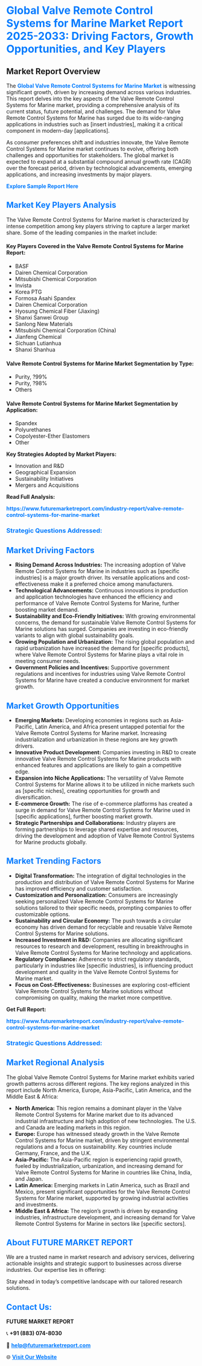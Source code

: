 <h1 style="color: #007BFF;">Global Valve Remote Control Systems for Marine Market Report 2025-2033: Driving Factors, Growth Opportunities, and Key Players</h1>

<section id="overview">
<h2>Market Report Overview</h2>
<p>The <a href="https://www.futuremarketreport.com/industry-report/valve-remote-control-systems-for-marine-market" style="color: #007BFF; text-decoration: none;"><strong>Global Valve Remote Control Systems for Marine Market</strong></a> is witnessing significant growth, driven by increasing demand across various industries. This report delves into the key aspects of the Valve Remote Control Systems for Marine market, providing a comprehensive analysis of its current status, future potential, and challenges. The demand for Valve Remote Control Systems for Marine has surged due to its wide-ranging applications in industries such as [insert industries], making it a critical component in modern-day [applications].</p>
<p>As consumer preferences shift and industries innovate, the Valve Remote Control Systems for Marine market continues to evolve, offering both challenges and opportunities for stakeholders. The global market is expected to expand at a substantial compound annual growth rate (CAGR) over the forecast period, driven by technological advancements, emerging applications, and increasing investments by major players.</p>
</section>

<section id="overview">
<p><a href="https://www.futuremarketreport.com/request-sample/reportId=32958" style="color: #007BFF; text-decoration: none;"><strong>Explore Sample Report Here</strong></a></p>
</section>

<section id="key-players">
<h2 style="color: #007BFF;">Market Key Players Analysis</h2>
<p>The Valve Remote Control Systems for Marine market is characterized by intense competition among key players striving to capture a larger market share. Some of the leading companies in the market include:</p>
<h4>Key Players Covered in the Valve Remote Control Systems for Marine Report:</h4>
<ul><li>BASF</li><li>Dairen Chemical Corporation</li><li>Mitsubishi Chemical Corporation</li><li>Invista</li><li>Korea PTG</li><li>Formosa Asahi Spandex</li><li>Dairen Chemical Corporation</li><li>Hyosung Chemical Fiber (Jiaxing)</li><li>Shanxi Sanwei Group</li><li>Sanlong New Materials</li><li>Mitsubishi Chemical Corporation (China)</li><li>Jianfeng Chemical</li><li>Sichuan Lutianhua</li><li>Shanxi Shanhua</li></ul>
<h4>Valve Remote Control Systems for Marine Market Segmentation by Type:</h4>
<ul><li>Purity, ?99%</li><li>Purity, ?98%</li><li>Others</li></ul>

<h4>Valve Remote Control Systems for Marine Market Segmentation by Application:</h4>
<ul><li>Spandex</li><li>Polyurethanes</li><li>Copolyester-Ether Elastomers</li><li>Other</li></ul>
<p><strong>Key Strategies Adopted by Market Players:</strong></p>
<ul>
<li>Innovation and R&D</li>
<li>Geographical Expansion</li>
<li>Sustainability Initiatives</li>
<li>Mergers and Acquisitions</li>
</ul>
</section>

<section>
<p><strong>Read Full Analysis: </strong></p><a href="https://www.futuremarketreport.com/industry-report/valve-remote-control-systems-for-marine-market" style="color: #007BFF; text-decoration: none;"><strong>https://www.futuremarketreport.com/industry-report/valve-remote-control-systems-for-marine-market</strong></a>
<h3 style="color: #007BFF;">Strategic Questions Addressed:</h3>
</section>

<section id="driving-factors">
<h2 style="color: #007BFF;">Market Driving Factors</h2>
<ul>
<li><strong>Rising Demand Across Industries:</strong> The increasing adoption of Valve Remote Control Systems for Marine in industries such as [specific industries] is a major growth driver. Its versatile applications and cost-effectiveness make it a preferred choice among manufacturers.</li>
<li><strong>Technological Advancements:</strong> Continuous innovations in production and application technologies have enhanced the efficiency and performance of Valve Remote Control Systems for Marine, further boosting market demand.</li>
<li><strong>Sustainability and Eco-Friendly Initiatives:</strong> With growing environmental concerns, the demand for sustainable Valve Remote Control Systems for Marine solutions has surged. Companies are investing in eco-friendly variants to align with global sustainability goals.</li>
<li><strong>Growing Population and Urbanization:</strong> The rising global population and rapid urbanization have increased the demand for [specific products], where Valve Remote Control Systems for Marine plays a vital role in meeting consumer needs.</li>
<li><strong>Government Policies and Incentives:</strong> Supportive government regulations and incentives for industries using Valve Remote Control Systems for Marine have created a conducive environment for market growth.</li>
</ul>
</section>

<section id="growth-opportunities">
<h2 style="color: #007BFF;">Market Growth Opportunities</h2>
<ul>
<li><strong>Emerging Markets:</strong> Developing economies in regions such as Asia-Pacific, Latin America, and Africa present untapped potential for the Valve Remote Control Systems for Marine market. Increasing industrialization and urbanization in these regions are key growth drivers.</li>
<li><strong>Innovative Product Development:</strong> Companies investing in R&D to create innovative Valve Remote Control Systems for Marine products with enhanced features and applications are likely to gain a competitive edge.</li>
<li><strong>Expansion into Niche Applications:</strong> The versatility of Valve Remote Control Systems for Marine allows it to be utilized in niche markets such as [specific niches], creating opportunities for growth and diversification.</li>
<li><strong>E-commerce Growth:</strong> The rise of e-commerce platforms has created a surge in demand for Valve Remote Control Systems for Marine used in [specific applications], further boosting market growth.</li>
<li><strong>Strategic Partnerships and Collaborations:</strong> Industry players are forming partnerships to leverage shared expertise and resources, driving the development and adoption of Valve Remote Control Systems for Marine products globally.</li>
</ul>
</section>

<section id="trending-factors">
<h2 style="color: #007BFF;">Market Trending Factors</h2>
<ul>
<li><strong>Digital Transformation:</strong> The integration of digital technologies in the production and distribution of Valve Remote Control Systems for Marine has improved efficiency and customer satisfaction.</li>
<li><strong>Customization and Personalization:</strong> Consumers are increasingly seeking personalized Valve Remote Control Systems for Marine solutions tailored to their specific needs, prompting companies to offer customizable options.</li>
<li><strong>Sustainability and Circular Economy:</strong> The push towards a circular economy has driven demand for recyclable and reusable Valve Remote Control Systems for Marine solutions.</li>
<li><strong>Increased Investment in R&D:</strong> Companies are allocating significant resources to research and development, resulting in breakthroughs in Valve Remote Control Systems for Marine technology and applications.</li>
<li><strong>Regulatory Compliance:</strong> Adherence to strict regulatory standards, particularly in industries like [specific industries], is influencing product development and quality in the Valve Remote Control Systems for Marine market.</li>
<li><strong>Focus on Cost-Effectiveness:</strong> Businesses are exploring cost-efficient Valve Remote Control Systems for Marine solutions without compromising on quality, making the market more competitive.</li>
</ul>
</section>

<section>
<p><strong>Get Full Report: </strong></p><a href="https://www.futuremarketreport.com/industry-report/valve-remote-control-systems-for-marine-market" style="color: #007BFF; text-decoration: none;"><strong>https://www.futuremarketreport.com/industry-report/valve-remote-control-systems-for-marine-market</strong></a>
<h3 style="color: #007BFF;">Strategic Questions Addressed:</h3>
</section>


<section id="regional-analysis">
<h2 style="color: #007BFF;">Market Regional Analysis</h2>
<p>The global Valve Remote Control Systems for Marine market exhibits varied growth patterns across different regions. The key regions analyzed in this report include North America, Europe, Asia-Pacific, Latin America, and the Middle East & Africa:</p>
<ul>
<li><strong>North America:</strong> This region remains a dominant player in the Valve Remote Control Systems for Marine market due to its advanced industrial infrastructure and high adoption of new technologies. The U.S. and Canada are leading markets in this region.</li>
<li><strong>Europe:</strong> Europe has witnessed steady growth in the Valve Remote Control Systems for Marine market, driven by stringent environmental regulations and a focus on sustainability. Key countries include Germany, France, and the U.K.</li>
<li><strong>Asia-Pacific:</strong> The Asia-Pacific region is experiencing rapid growth, fueled by industrialization, urbanization, and increasing demand for Valve Remote Control Systems for Marine in countries like China, India, and Japan.</li>
<li><strong>Latin America:</strong> Emerging markets in Latin America, such as Brazil and Mexico, present significant opportunities for the Valve Remote Control Systems for Marine market, supported by growing industrial activities and investments.</li>
<li><strong>Middle East & Africa:</strong> The region’s growth is driven by expanding industries, infrastructure development, and increasing demand for Valve Remote Control Systems for Marine in sectors like [specific sectors].</li>
</ul>
</section>

<footer>
<h2 style="color: #007BFF;">About FUTURE MARKET REPORT</h2>
<p>We are a trusted name in market research and advisory services, delivering actionable insights and strategic support to businesses across diverse industries. Our expertise lies in offering:</p>

<p>Stay ahead in today’s competitive landscape with our tailored research solutions.</p>

<h2 style="color: #007BFF;">Contact Us:</h2>
<p><strong>FUTURE MARKET REPORT</strong></p>
<p>📞 <strong>+91 (883) 074-8030</strong></p>
<p>📧 <strong><a href="mailto:help@futuremarketreport.com" style="color: #007BFF;">help@futuremarketreport.com</a></strong></p>
<p>🌐 <strong><a href="https://www.futuremarketreport.com/" style="color: #007BFF;">Visit Our Website</a></strong></p>
</footer>